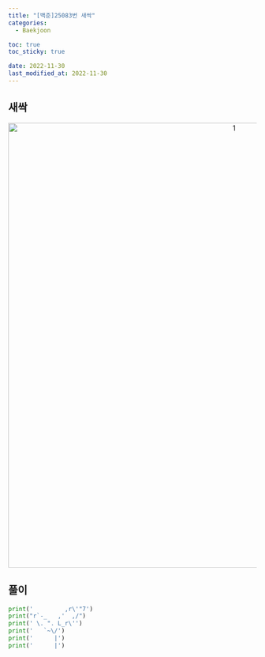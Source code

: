 ```yaml
---
title: "[백준]25083번 새싹"
categories: 
  - Baekjoon

toc: true
toc_sticky: true

date: 2022-11-30
last_modified_at: 2022-11-30 
---
```

## 새싹
<p align="center">
<img width="900" alt="1" src="https://user-images.githubusercontent.com/111734605/204703109-100e8176-8df2-48df-a6bd-aa0158aca76d.png">
</p>

## 풀이
```python
print('         ,r\'"7')
print("r`-_   ,'  ,/")
print(' \. ". L_r\'')
print('   `~\/')
print('      |')
print('      |')
```
